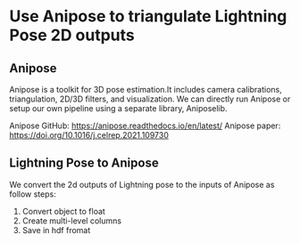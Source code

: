 # Use Anipose to triangulate Lightning Pose 2D outputs 
## Anipose
Anipose is a toolkit for 3D pose estimation.It includes camera calibrations, triangulation, 2D/3D filters, and visualization. We can directly run Anipose or setup our own pipeline using a separate library, Aniposelib.  

Anipose GitHub: https://anipose.readthedocs.io/en/latest/
Anipose paper: https://doi.org/10.1016/j.celrep.2021.109730

## Lightning Pose to Anipose
We convert the 2d outputs of Lightning pose to the inputs of Anipose as follow steps:
1. Convert object to float
2. Create multi-level columns
3. Save in hdf fromat